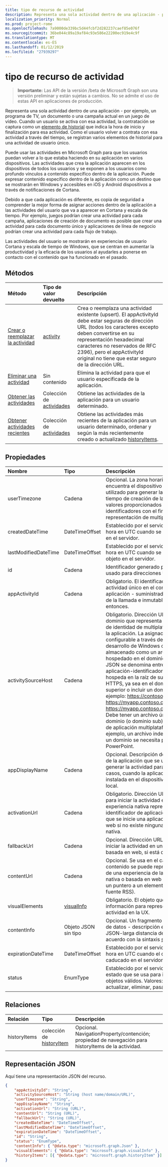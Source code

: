 ```yaml
---
title: tipo de recurso de actividad
description: Representa una sola actividad dentro de una aplicación - por ejemplo, un programa de TV, un documento o una campaña actual en un juego de vídeo. Cuando un usuario se activa con esa actividad, la contratación se captura como un elemento de historial que indica la hora de inicio y finalización para esa actividad. Como el usuario volver a contrata con esa actividad a través del tiempo, se registran varios elementos de historial para una actividad de usuario único.
localization_priority: Normal
ms.prod: project-rome
ms.openlocfilehash: 7a9000de339bc5d44fcbf2d282237caef85e076f
ms.sourcegitcommit: 36be044c89a19af84c93e586e22200ec919e4c9f
ms.translationtype: MT
ms.contentlocale: es-ES
ms.lasthandoff: 01/12/2019
ms.locfileid: "27939297"
---
```

# <a name="activity-resource-type"></a>tipo de recurso de actividad

> **Importante:** Las API de la versión /beta de Microsoft Graph son una versión preliminar y están sujetas a cambios. No se admite el uso de estas API en aplicaciones de producción.

Representa una sola actividad dentro de una aplicación - por ejemplo, un programa de TV, un documento o una campaña actual en un juego de vídeo. Cuando un usuario se activa con esa actividad, la contratación se captura como un [elemento de historial](projectrome-historyitem.md) que indica la hora de inicio y finalización para esa actividad. Como el usuario volver a contrata con esa actividad a través del tiempo, se registran varios elementos de historial para una actividad de usuario único.

Puede usar las actividades en Microsoft Graph para que los usuarios puedan volver a lo que estaba haciendo en su aplicación en varios dispositivos. Las actividades que crea la aplicación aparecen en los dispositivos de todos los usuarios y se exponen a los usuarios como profundo vínculos a contenido específico dentro de la aplicación. Puede expresar contenido específico dentro de la aplicación como un destino que se mostrarán en Windows y accesibles en iOS y Android dispositivos a través de notificaciones de Cortana.

Debido a que cada aplicación es diferente, es copia de seguridad a comprender la mejor forma de asignar acciones dentro de la aplicación a las actividades del usuario que va a aparecer en Cortana y escala de tiempo. Por ejemplo, juegos podrían crear una actividad para cada campaña, aplicaciones de creación de documento es posible que crear una actividad para cada documento único y aplicaciones de línea de negocio podrían crear una actividad para cada flujo de trabajo.

Las actividades del usuario se mostrarán en experiencias de usuario Cortana y escala de tiempo de Windows, que se centran en aumentar la productividad y la eficacia de los usuarios al ayudarles a ponerse en contacto con el contenido que ha funcionado en el pasado.

## <a name="methods"></a>Métodos

|Método | Tipo de valor devuelto | Descripción|
|:------|:------------|:-----------|
|[Crear o reemplazar la actividad](../api/projectrome-put-activity.md) | [activity](projectrome-activity.md) |Crea o reemplaza una actividad existente (upsert). El appActivityId debe estar seguras de dirección URL (todos los caracteres excepto deben convertirse en su representación hexadecimal caracteres no reservados de RFC 2396), pero el appActivityId original no tiene que estar seguro de la dirección URL. |
|[Eliminar una actividad](../api/projectrome-delete-activity.md) | Sin contenido | Elimina la actividad para que el usuario especificada de la aplicación.|
|[Obtener las actividades](../api/projectrome-get-activities.md) | Colección de [actividades](projectrome-activity.md) | Obtiene las actividades de la aplicación para un usuario determinado.|
|[Obtener actividades recientes](../api/projectrome-get-recent-activities.md) | Colección de [actividades](projectrome-activity.md) | Obtiene las actividades más recientes de la aplicación para un usuario determinado, ordenar y según la más recientemente creado o actualizado [historyItems](projectrome-historyitem.md).|

## <a name="properties"></a>Propiedades

|Nombre | Tipo | Descripción|
|:----|:-----|:-----------|
|userTimezone | Cadena | Opcional. La zona horaria en la que se encuentra el dispositivo del usuario utilizado para generar la actividad en tiempo de creación de la actividad; valores proporcionados como Olson identificadores con el fin de admitir la representación de multiplataforma.|
|createdDateTime | DateTimeOffset | Establecido por el servidor. Fecha y hora en UTC cuando se creó el objeto en el servidor. |
|lastModifiedDateTime | DateTimeOffset | Establecido por el servidor. Fecha y hora en UTC cuando se modificó el objeto en el servidor. |
|id | Cadena | Identificador generado por el servidor usado para direcciones URL.|
|appActivityId | Cadena | Obligatorio. El identificador de actividad único en el contexto de la aplicación - suministrada por el autor de la llamada e inmutable a partir de entonces.|
|activitySourceHost | Cadena | Obligatorio. Dirección URL para el dominio que representa la asignación de identidad de multiplataforma para la aplicación. La asignación es configurable a través del centro de desarrollo de Windows o bien almacenado como un archivo JSON hospedado en el dominio. El archivo JSON se denomina entre-plataforma-aplicación-identificadores y se hospeda en la raíz de su dominio HTTPS, ya sea en el dominio de nivel superior o incluir un dominio sub. Por ejemplo: https://contoso.com o https://myapp.contoso.com, pero NO https://myapp.contoso.com/somepath. Debe tener un archivo único y el dominio (o dominio sub) por identidad de aplicación multiplataforma. Por ejemplo, un archivo independiente y un dominio se necesita para Word y PowerPoint.|
|appDisplayName | Cadena | Opcional. Descripción de texto breve de la aplicación que se usa para generar la actividad para su uso en los casos, cuando la aplicación no está instalada en el dispositivo del usuario local.|
|activationUrl | Cadena | Obligatorio. Dirección URL utilizada para iniciar la actividad en la mejor experiencia nativa representada por el identificador de aplicación. Es posible que se inicie una aplicación basada en web si no existe ninguna aplicación nativa.|
|fallbackUrl | Cadena | Opcional. Dirección URL utilizada para iniciar la actividad en una aplicación basada en web, si está disponible.|
|contentUrl | Cadena | Opcional. Se usa en el caso de que el contenido se puede representar fuera de una experiencia de la aplicación nativa o basada en web (por ejemplo, un puntero a un elemento en una fuente RSS).|
|visualElements| [visualInfo](../resources/projectrome-visualinfo.md) | Obligatorio. El objeto que contiene información para representar la actividad en la UX.|
|contentInfo | Objeto JSON sin tipo | Opcional. Un fragmento personalizado de datos - descripción extensible JSON-larga distancia de contenido de acuerdo con la sintaxis [schema.org](https://schema.org) .|
|expirationDateTime | DateTimeOffset | Establecido por el servidor. Fecha y hora en UTC cuando el objeto caducado en el servidor.|
|status | EnumType | Establecido por el servidor. Código de estado que se usa para identificar objetos válidos. Valores: activo, actualizar, eliminar, pasa por alto.|

## <a name="relationships"></a>Relaciones

|Relación | Tipo | Descripción|
|:------------|:-----|:-----------|
|historyItems| colección de [historyItem](../resources/projectrome-historyitem.md) | Opcional. NavigationProperty/contención; propiedad de navegación para historyItems de la actividad.|

## <a name="json-representation"></a>Representación JSON

Aquí tiene una representación JSON del recurso.

<!-- {
  "blockType": "resource",
  "optionalProperties": [
    "userTimezone",
    "appDisplayName",
    "fallbackUrl",
    "contentUrl",
    "contentInfo",
    "visualElements",
    "historyItems"
  ],
  "@odata.type": "microsoft.graph.activity"
}-->

```json
{
    "appActivityId": "String",
    "activitySourceHost": "String (host name/domain/URL)",
    "userTimezone": "String",
    "appDisplayName": "String",
    "activationUrl": "String (URL)",
    "contentUrl": "String (URL)",
    "fallbackUrl": "String (URL)",
    "createdDateTime": "DateTimeOffset",
    "lastModifiedDateTime": "DateTimeOffset",
    "expirationDateTime": "DateTimeOffset",
    "id": "String",
    "status": "EnumType",
    "contentInfo": { "@data.type": "microsoft.graph.Json" },
    "visualElements": { "@data.type": "microsoft.graph.visualInfo" },
    "historyItems": [{ "@odata.type": "microsoft.graph.historyItem" }]
}
```

<!-- uuid: 8fcb5dbc-d5aa-4681-8e31-b001d5168d79
2017-06-07 14:57:30 UTC -->
<!-- {
  "type": "#page.annotation",
  "description": "activity resource",
  "keywords": "",
  "section": "documentation",
  "tocPath": ""
}-->
